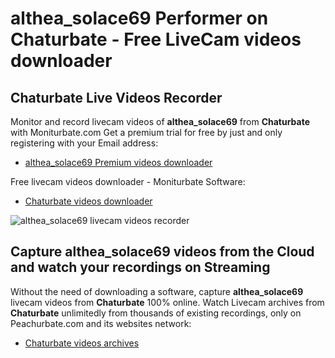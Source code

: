 # althea_solace69 Performer on Chaturbate - Free LiveCam videos downloader

## Chaturbate Live Videos Recorder

Monitor and record livecam videos of **althea_solace69** from **Chaturbate** with Moniturbate.com
Get a premium trial for free by just and only registering with your Email address:
* [althea_solace69 Premium videos downloader](https://moniturbate.com/request-demo-licence-key.html)

Free livecam videos downloader - Moniturbate Software:
* [Chaturbate videos downloader](https://moniturbate.com/moniturbate-download-software.html)

![althea_solace69 livecam videos recorder](https://peachurnet.com/templates/moniturbate-software.png)


## Capture althea_solace69 videos from the Cloud and watch your recordings on Streaming

Without the need of downloading a software, capture **althea_solace69** livecam videos from **Chaturbate** 100% online.
Watch Livecam archives from **Chaturbate** unlimitedly from thousands of existing recordings, only on Peachurbate.com and its websites network:
* [Chaturbate videos archives](https://peachurnet.com/)